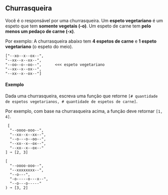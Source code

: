 ## Churrasqueira

Você é o responsável por uma churrasqueira. Um **espeto vegetariano** é um espeto que tem **somente vegetais (-o)**. Um espeto de carne tem **pelo menos um pedaço de carne (-x)**.

Por exemplo:
A churrasqueira abaixo tem **4 espetos de carne** e **1 espeto vegetariano** (o espeto do meio).

```text
["--xo--x--ox--",
"--xx--x--xx--",
"--oo--o--oo--",      <<< espeto vegetariano
"--xx--x--ox--",
"--xx--x--ox--"]
```

#### Exemplo

Dada uma churrasqueira, escreva uma função que retorne `[# quantidade de espetos vegetarianos, # quantidade de espetos de carne]`.

Por exemplo, com base na churrasqueira acima, a função deve retornar `[1, 4]`. 

```text
 [
  "--oooo-ooo--",
  "--xx--x--xx--",
  "--o---o--oo--",
  "--xx--x--ox--",
  "--xx--x--ox--"
] ➞ [2, 3]

[
  "--oooo-ooo--",
  "--xxxxxxxx--",
  "--o---",
  "-o-----o---x--",
  "--o---o-----"
) ➞ [3, 2]
```

